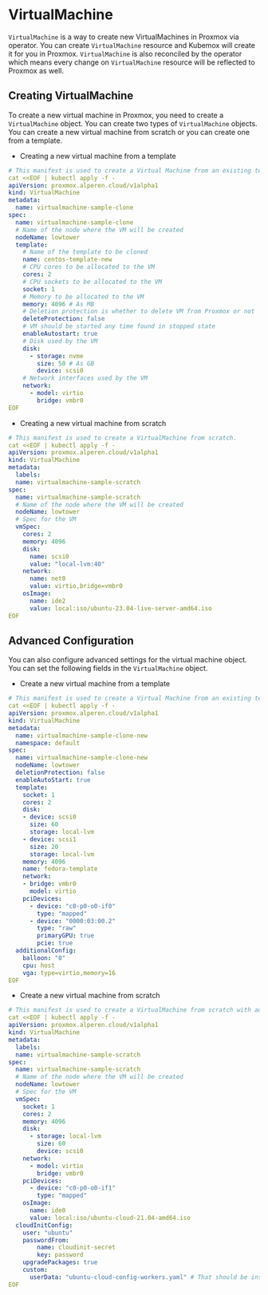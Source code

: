 # VirtualMachine

`VirtualMachine` is a way to create new VirtualMachines in Proxmox via operator. You can create `VirtualMachine` resource and Kubemox will create it for you in Proxmox. `VirtualMachine` is also reconciled by the operator which means every change on `VirtualMachine` resource will be reflected to Proxmox as well. 

## Creating VirtualMachine

To create a new virtual machine in Proxmox, you need to create a `VirtualMachine` object. You can create two types of `VirtualMachine` objects. You can create a new virtual machine from scratch or you can create one from a template.

- Creating a new virtual machine from a template

```yaml
# This manifest is used to create a Virtual Machine from an existing template.
cat <<EOF | kubectl apply -f -
apiVersion: proxmox.alperen.cloud/v1alpha1
kind: VirtualMachine
metadata:
  name: virtualmachine-sample-clone
spec:
  name: virtualmachine-sample-clone
  # Name of the node where the VM will be created
  nodeName: lowtower
  template:
    # Name of the template to be cloned
    name: centos-template-new
    # CPU cores to be allocated to the VM
    cores: 2
    # CPU sockets to be allocated to the VM
    socket: 1
    # Memory to be allocated to the VM
    memory: 4096 # As MB
    # Deletion protection is whether to delete VM from Proxmox or not
    deleteProtection: false
    # VM should be started any time found in stopped state
    enableAutostart: true
    # Disk used by the VM
    disk: 
      - storage: nvme 
        size: 50 # As GB
        device: scsi0
    # Network interfaces used by the VM
    network:
      - model: virtio
        bridge: vmbr0
EOF
```

- Creating a new virtual machine from scratch

```yaml
# This manifest is used to create a VirtualMachine from scratch.
cat <<EOF | kubectl apply -f -
apiVersion: proxmox.alperen.cloud/v1alpha1
kind: VirtualMachine
metadata:
  labels:
  name: virtualmachine-sample-scratch
spec:
  name: virtualmachine-sample-scratch
  # Name of the node where the VM will be created
  nodeName: lowtower
  # Spec for the VM
  vmSpec: 
    cores: 2
    memory: 4096
    disk: 
      name: scsi0 
      value: "local-lvm:40"
    network:
      name: net0
      value: virtio,bridge=vmbr0
    osImage:
      name: ide2 
      value: local:iso/ubuntu-23.04-live-server-amd64.iso
EOF
```

## Advanced Configuration

You can also configure advanced settings for the virtual machine object. You can set the following fields in the `VirtualMachine` object.

- Create a new virtual machine from a template

```yaml
# This manifest is used to create a Virtual Machine from an existing template with advanced configuration.
cat <<EOF | kubectl apply -f -
apiVersion: proxmox.alperen.cloud/v1alpha1
kind: VirtualMachine
metadata:
  name: virtualmachine-sample-clone-new
  namespace: default
spec:
  name: virtualmachine-sample-clone-new
  nodeName: lowtower
  deletionProtection: false
  enableAutoStart: true
  template:
    socket: 1
    cores: 2
    disk:
    - device: scsi0
      size: 60
      storage: local-lvm
    - device: scsi1
      size: 20
      storage: local-lvm
    memory: 4096
    name: fedora-template
    network:
    - bridge: vmbr0
      model: virtio
    pciDevices:
      - device: "c0-p0-o0-if0"
        type: "mapped"
      - device: "0000:03:00.2"
        type: "raw"
        primaryGPU: true
        pcie: true
  additionalConfig:
    balloon: "0"
    cpu: host
    vga: type=virtio,memory=16
EOF
```

- Create a new virtual machine from scratch

```yaml
# This manifest is used to create a VirtualMachine from scratch with advanced configuration.
cat <<EOF | kubectl apply -f -
apiVersion: proxmox.alperen.cloud/v1alpha1
kind: VirtualMachine
metadata:
  labels:
  name: virtualmachine-sample-scratch
spec:
  name: virtualmachine-sample-scratch
  # Name of the node where the VM will be created
  nodeName: lowtower 
  # Spec for the VM
  vmSpec: 
    socket: 1
    cores: 2
    memory: 4096
    disk: 
      - storage: local-lvm
        size: 60
        device: scsi0
    network:
      - model: virtio
        bridge: vmbr0
    pciDevices:
      - device: "c0-p0-o0-if1"
        type: "mapped"
    osImage:
      name: ide0
      value: local:iso/ubuntu-cloud-21.04-amd64.iso
  cloudInitConfig:
    user: "ubuntu"
    passwordFrom: 
        name: cloudinit-secret
        key: password
    upgradePackages: true
    custom:
      userData: "ubuntu-cloud-config-workers.yaml" # That should be inside snippets folder in Proxmox node
EOF
```
